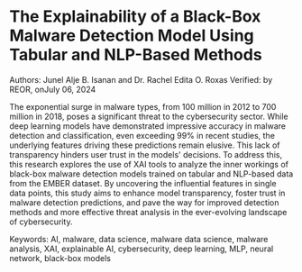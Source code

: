 # The Explainability of a Black-Box Malware Detection Model Using Tabular and NLP-Based Methods
Authors: Junel Alje B. Isanan and Dr. Rachel Edita O. Roxas Verified: by REOR, onJuly 06, 2024

The exponential surge in malware types, from 100 million in 2012 to 700 million in 2018, poses a significant threat to the cybersecurity sector. While deep learning models have demonstrated impressive accuracy in malware detection and classification, even exceeding 99\% in recent studies, the underlying features driving these predictions remain elusive. This lack of transparency hinders user trust in the models' decisions. To address this, this research explores the use of XAI tools to analyze the inner workings of black-box malware detection models trained on tabular and NLP-based data from the EMBER dataset. By uncovering the influential features in single data points, this study aims to enhance model transparency, foster trust in malware detection predictions, and pave the way for improved detection methods and more effective threat analysis in the ever-evolving landscape of cybersecurity.

Keywords: AI, malware, data science, malware data science, malware analysis, XAI, explainable AI, cybersecurity, deep learning, MLP, neural network, black-box models
